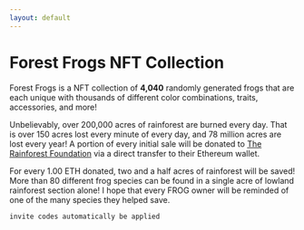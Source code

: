 ```yaml
---
layout: default
---
```


# Forest Frogs NFT Collection

Forest Frogs is a NFT collection of **4,040** randomly generated frogs that are each unique with thousands of different color combinations, traits, accessories, and more! 

Unbelievably, over 200,000 acres of rainforest are burned every day. That is over 150 acres lost every minute of every day, and 78 million acres are lost every year! A portion of every initial sale will be donated to [The Rainforest Foundation](https://rainforestfoundation.org/) via a direct transfer to their Ethereum wallet.

For every 1.00 ETH donated, two and a half acres of rainforest will be saved! More than 80 different frog species can be found in a single acre of lowland rainforest section alone! I hope that every FROG owner will be reminded of one of the many species they helped save.

```js
invite codes automatically be applied
```